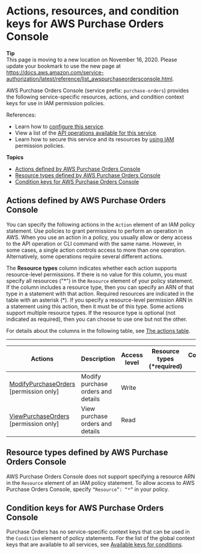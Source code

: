 # Actions, resources, and condition keys for AWS Purchase Orders Console<a name="list_awspurchaseordersconsole"></a>

**Tip**  
This page is moving to a new location on November 16, 2020\. Please update your bookmark to use the new page at [https://docs\.aws\.amazon\.com/service\-authorization/latest/reference/list\_awspurchaseordersconsole\.html](https://docs.aws.amazon.com/service-authorization/latest/reference/list_awspurchaseordersconsole.html)\. 

AWS Purchase Orders Console \(service prefix: `purchase-orders`\) provides the following service\-specific resources, actions, and condition context keys for use in IAM permission policies\.

References:
+ Learn how to [configure this service](https://docs.aws.amazon.com/awsaccountbilling/latest/aboutv2/)\.
+ View a list of the [API operations available for this service](https://docs.aws.amazon.com/awsaccountbilling/latest/aboutv2/)\.
+ Learn how to secure this service and its resources by [using IAM](https://docs.aws.amazon.com/awsaccountbilling/latest/aboutv2/billing-permissions-ref.html#user-permissions) permission policies\.

**Topics**
+ [Actions defined by AWS Purchase Orders Console](#awspurchaseordersconsole-actions-as-permissions)
+ [Resource types defined by AWS Purchase Orders Console](#awspurchaseordersconsole-resources-for-iam-policies)
+ [Condition keys for AWS Purchase Orders Console](#awspurchaseordersconsole-policy-keys)

## Actions defined by AWS Purchase Orders Console<a name="awspurchaseordersconsole-actions-as-permissions"></a>

You can specify the following actions in the `Action` element of an IAM policy statement\. Use policies to grant permissions to perform an operation in AWS\. When you use an action in a policy, you usually allow or deny access to the API operation or CLI command with the same name\. However, in some cases, a single action controls access to more than one operation\. Alternatively, some operations require several different actions\.

The **Resource types** column indicates whether each action supports resource\-level permissions\. If there is no value for this column, you must specify all resources \("\*"\) in the `Resource` element of your policy statement\. If the column includes a resource type, then you can specify an ARN of that type in a statement with that action\. Required resources are indicated in the table with an asterisk \(\*\)\. If you specify a resource\-level permission ARN in a statement using this action, then it must be of this type\. Some actions support multiple resource types\. If the resource type is optional \(not indicated as required\), then you can choose to use one but not the other\.

For details about the columns in the following table, see [The actions table](reference_policies_actions-resources-contextkeys.md#actions_table)\.


****  

| Actions | Description | Access level | Resource types \(\*required\) | Condition keys | Dependent actions | 
| --- | --- | --- | --- | --- | --- | 
|   [ ModifyPurchaseOrders ](https://docs.aws.amazon.com/awsaccountbilling/latest/aboutv2/billing-permissions-ref.html#user-permissions) \[permission only\] | Modify purchase orders and details | Write |  |  |  | 
|   [ ViewPurchaseOrders ](https://docs.aws.amazon.com/awsaccountbilling/latest/aboutv2/billing-permissions-ref.html#user-permissions) \[permission only\] | View purchase orders and details | Read |  |  |  | 

## Resource types defined by AWS Purchase Orders Console<a name="awspurchaseordersconsole-resources-for-iam-policies"></a>

AWS Purchase Orders Console does not support specifying a resource ARN in the `Resource` element of an IAM policy statement\. To allow access to AWS Purchase Orders Console, specify `“Resource”: “*”` in your policy\.

## Condition keys for AWS Purchase Orders Console<a name="awspurchaseordersconsole-policy-keys"></a>

Purchase Orders has no service\-specific context keys that can be used in the `Condition` element of policy statements\. For the list of the global context keys that are available to all services, see [Available keys for conditions](reference_policies_condition-keys.html#AvailableKeys)\.